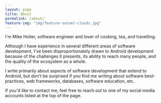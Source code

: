```yaml
---
layout: page
title: About
permalink: /about/
feature-img: "img/feature-sunset-clouds.jpg"
---
```


I'm Mike Holler, software engineer and lover of cooking, tea, and travelling.

Although I have experience in several different areas of software development,
I've been disproportionately drawn to Android development because of the
challenges it presents, its ability to reach many people, and the quality of the
ecosystem as a whole.

I write primarily about aspects of software development that extend to Android,
but don't be surprised if you find me writing about software best-practices,
web frameworks, databases, software education, etc.

If you'd like to contact me, feel free to reach out to one of my social media
accounts listed at the top of the page.
